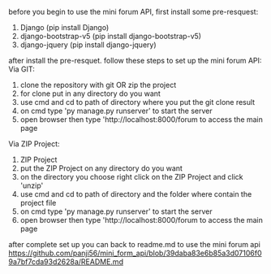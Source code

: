 before you begin to use the mini forum API, first install some pre-resquest:
1. Django (pip install Django)
2. django-bootstrap-v5 (pip install django-bootstrap-v5)
3. django-jquery (pip install django-jquery)

after install the pre-resquet. follow these steps to set up the mini forum API:
Via GIT:
1. clone the repository with git OR zip the project
2. for clone put in any directory do you want
3. use cmd and cd to path of directory where you put the git clone result
4. on cmd type 'py manage.py runserver' to start the server
5. open browser then type 'http://localhost:8000/forum to access the main page

Via ZIP Project:
1. ZIP Project
2. put the ZIP Project on any directory do you want
3. on the directory you choose right click on the ZIP Project and click 'unzip'
4. use cmd and cd to path of directory and the folder where contain the project file
4. on cmd type 'py manage.py runserver' to start the server
5. open browser then type 'http://localhost:8000/forum to access the main page

after complete set up you can back to readme.md to use the mini forum api
https://github.com/panji56/mini_form_api/blob/39daba83e6b85a3d07106f09a7bf7cda93d2628a/README.md
